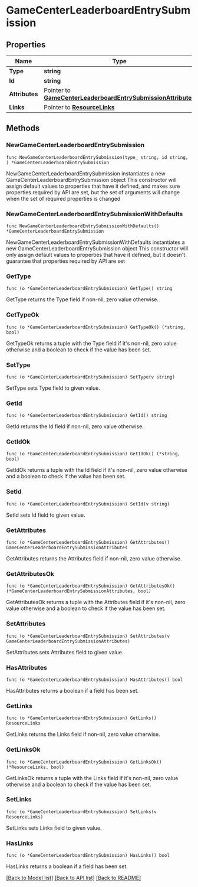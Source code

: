# GameCenterLeaderboardEntrySubmission

## Properties

Name | Type | Description | Notes
------------ | ------------- | ------------- | -------------
**Type** | **string** |  | 
**Id** | **string** |  | 
**Attributes** | Pointer to [**GameCenterLeaderboardEntrySubmissionAttributes**](GameCenterLeaderboardEntrySubmissionAttributes.md) |  | [optional] 
**Links** | Pointer to [**ResourceLinks**](ResourceLinks.md) |  | [optional] 

## Methods

### NewGameCenterLeaderboardEntrySubmission

`func NewGameCenterLeaderboardEntrySubmission(type_ string, id string, ) *GameCenterLeaderboardEntrySubmission`

NewGameCenterLeaderboardEntrySubmission instantiates a new GameCenterLeaderboardEntrySubmission object
This constructor will assign default values to properties that have it defined,
and makes sure properties required by API are set, but the set of arguments
will change when the set of required properties is changed

### NewGameCenterLeaderboardEntrySubmissionWithDefaults

`func NewGameCenterLeaderboardEntrySubmissionWithDefaults() *GameCenterLeaderboardEntrySubmission`

NewGameCenterLeaderboardEntrySubmissionWithDefaults instantiates a new GameCenterLeaderboardEntrySubmission object
This constructor will only assign default values to properties that have it defined,
but it doesn't guarantee that properties required by API are set

### GetType

`func (o *GameCenterLeaderboardEntrySubmission) GetType() string`

GetType returns the Type field if non-nil, zero value otherwise.

### GetTypeOk

`func (o *GameCenterLeaderboardEntrySubmission) GetTypeOk() (*string, bool)`

GetTypeOk returns a tuple with the Type field if it's non-nil, zero value otherwise
and a boolean to check if the value has been set.

### SetType

`func (o *GameCenterLeaderboardEntrySubmission) SetType(v string)`

SetType sets Type field to given value.


### GetId

`func (o *GameCenterLeaderboardEntrySubmission) GetId() string`

GetId returns the Id field if non-nil, zero value otherwise.

### GetIdOk

`func (o *GameCenterLeaderboardEntrySubmission) GetIdOk() (*string, bool)`

GetIdOk returns a tuple with the Id field if it's non-nil, zero value otherwise
and a boolean to check if the value has been set.

### SetId

`func (o *GameCenterLeaderboardEntrySubmission) SetId(v string)`

SetId sets Id field to given value.


### GetAttributes

`func (o *GameCenterLeaderboardEntrySubmission) GetAttributes() GameCenterLeaderboardEntrySubmissionAttributes`

GetAttributes returns the Attributes field if non-nil, zero value otherwise.

### GetAttributesOk

`func (o *GameCenterLeaderboardEntrySubmission) GetAttributesOk() (*GameCenterLeaderboardEntrySubmissionAttributes, bool)`

GetAttributesOk returns a tuple with the Attributes field if it's non-nil, zero value otherwise
and a boolean to check if the value has been set.

### SetAttributes

`func (o *GameCenterLeaderboardEntrySubmission) SetAttributes(v GameCenterLeaderboardEntrySubmissionAttributes)`

SetAttributes sets Attributes field to given value.

### HasAttributes

`func (o *GameCenterLeaderboardEntrySubmission) HasAttributes() bool`

HasAttributes returns a boolean if a field has been set.

### GetLinks

`func (o *GameCenterLeaderboardEntrySubmission) GetLinks() ResourceLinks`

GetLinks returns the Links field if non-nil, zero value otherwise.

### GetLinksOk

`func (o *GameCenterLeaderboardEntrySubmission) GetLinksOk() (*ResourceLinks, bool)`

GetLinksOk returns a tuple with the Links field if it's non-nil, zero value otherwise
and a boolean to check if the value has been set.

### SetLinks

`func (o *GameCenterLeaderboardEntrySubmission) SetLinks(v ResourceLinks)`

SetLinks sets Links field to given value.

### HasLinks

`func (o *GameCenterLeaderboardEntrySubmission) HasLinks() bool`

HasLinks returns a boolean if a field has been set.


[[Back to Model list]](../README.md#documentation-for-models) [[Back to API list]](../README.md#documentation-for-api-endpoints) [[Back to README]](../README.md)


